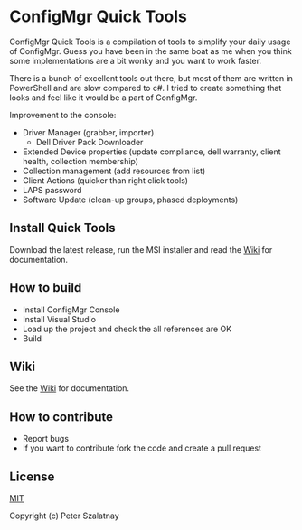 
# ConfigMgr Quick Tools

ConfigMgr Quick Tools is a compilation of tools to simplify your daily usage of ConfigMgr. Guess you have been in the same boat as me when you think some implementations are a bit wonky and you want to work faster. 

There is a bunch of excellent tools out there, but most of them are written in PowerShell and are slow compared to c#. I tried to create something that looks and feel like it would be a part of ConfigMgr.

Improvement to the console:
 - Driver Manager (grabber, importer)
	 - Dell Driver Pack Downloader
 - Extended Device properties (update compliance, dell warranty, client health, collection membership)
 - Collection management (add resources from list)
 - Client Actions (quicker than right click tools)
 - LAPS password
 - Software Update (clean-up groups, phased deployments)

## Install Quick Tools

Download the latest release, run the MSI installer and read the [Wiki](https://github.com/Flowman/ConfigMgr-Quick-Tools/wiki) for documentation.

## How to build

- Install ConfigMgr Console
- Install Visual Studio
- Load up the project and check the all references are OK
- Build 

## Wiki

See the [Wiki](https://github.com/Flowman/ConfigMgr-Quick-Tools/wiki) for documentation.

## How to contribute

- Report bugs
- If you want to contribute fork the code and create a pull request

## License

[MIT](http://opensource.org/licenses/MIT)

Copyright (c) Peter Szalatnay
